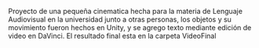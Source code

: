 Proyecto de una pequeña cinematica hecha para la materia de Lenguaje Audiovisual en la universidad junto a otras personas, 
los objetos y su movimiento fueron hechos en Unity, y se agrego texto mediante edición de video en DaVinci. 
El resultado final esta en la carpeta VideoFinal
